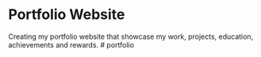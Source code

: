 # Portfolio Website

Creating my portfolio website that showcase my work, projects, education, achievements and rewards.
#   p o r t f o l i o  
 